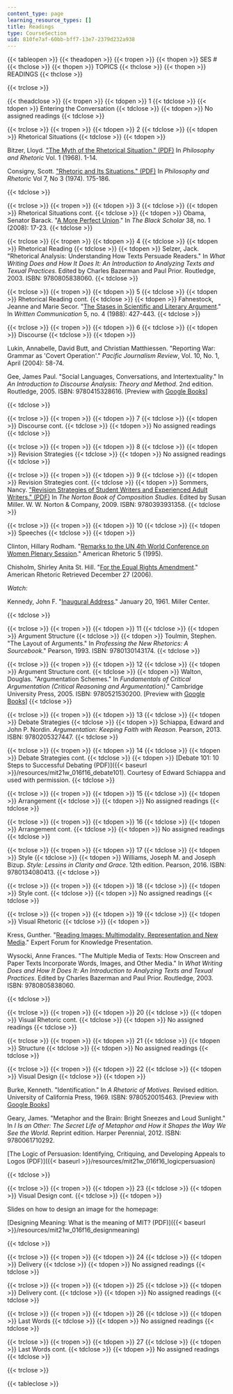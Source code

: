 ```yaml
---
content_type: page
learning_resource_types: []
title: Readings
type: CourseSection
uid: 810fe7af-60bb-bff7-13e7-2379d232a938
---
```


{{< tableopen >}}
{{< theadopen >}}
{{< tropen >}}
{{< thopen >}}
SES #
{{< thclose >}}
{{< thopen >}}
TOPICS
{{< thclose >}}
{{< thopen >}}
READINGS
{{< thclose >}}

{{< trclose >}}

{{< theadclose >}}
{{< tropen >}}
{{< tdopen >}}
1
{{< tdclose >}}
{{< tdopen >}}
Entering the Conversation
{{< tdclose >}}
{{< tdopen >}}
No assigned readings
{{< tdclose >}}

{{< trclose >}}
{{< tropen >}}
{{< tdopen >}}
2
{{< tdclose >}}
{{< tdopen >}}
Rhetorical Situations
{{< tdclose >}}
{{< tdopen >}}


Bitzer, Lloyd. ["The Myth of the Rhetorical Situation." (PDF)](https://shesaidnow.wordpress.com/2017/06/10/bitzer-vatz-consigny/) In _Philosophy and Rhetoric_ Vol. 1 (1968). 1-14.

Consigny, Scott. ["Rhetoric and Its Situations." (PDF)](http://1301minimesters12.pbworks.com/w/file/fetch/51966388/Consigny%20Rhetoric%20Situations.pdf) In _Philosophy and Rhetoric_ Vol 7, No 3 (1974). 175-186.


{{< tdclose >}}

{{< trclose >}}
{{< tropen >}}
{{< tdopen >}}
3
{{< tdclose >}}
{{< tdopen >}}
Rhetorical Situations cont.
{{< tdclose >}}
{{< tdopen >}}
Obama, Senator Barack. "[A More Perfect Union](http://www.americanrhetoric.com/speeches/barackobamaperfectunion.htm)." In _The Black Scholar_ 38, no. 1 (2008): 17-23.
{{< tdclose >}}

{{< trclose >}}
{{< tropen >}}
{{< tdopen >}}
4
{{< tdclose >}}
{{< tdopen >}}
Rhetorical Reading
{{< tdclose >}}
{{< tdopen >}}
Selzer, Jack. "Rhetorical Analysis: Understanding How Texts Persuade Readers." In _What Writing Does and How It Does It: An Introduction to Analyzing Texts and Texual Practices_. Edited by Charles Bazerman and Paul Prior. Routledge, 2003. ISBN: 9780805838060.
{{< tdclose >}}

{{< trclose >}}
{{< tropen >}}
{{< tdopen >}}
5
{{< tdclose >}}
{{< tdopen >}}
Rhetorical Reading cont.
{{< tdclose >}}
{{< tdopen >}}
Fahnestock, Jeanne and Marie Secor. "[The Stases in Scientific and Literary Argument](http://journals.sagepub.com/doi/abs/10.1177/0741088388005004002)." In _Written Communication_ 5, no. 4 (1988): 427-443.
{{< tdclose >}}

{{< trclose >}}
{{< tropen >}}
{{< tdopen >}}
6
{{< tdclose >}}
{{< tdopen >}}
Discourse
{{< tdclose >}}
{{< tdopen >}}


Lukin, Annabelle, David Butt, and Christian Matthiessen. "Reporting War: Grammar as 'Covert Operation'." _Pacific Journalism Review_, Vol. 10, No. 1, April (2004): 58-74.

Gee, James Paul. "Social Languages, Conversations, and Intertextuality." In _An Introduction to Discourse Analysis: Theory and Method_. 2nd edition. Routledge, 2005. ISBN: 9780415328616. \[Preview with [Google Books](https://books.google.com/books?id=7n8c4kO9HhYC&lpg=PP1&pg=PA35#v=onepage&q&f=false)\]


{{< tdclose >}}

{{< trclose >}}
{{< tropen >}}
{{< tdopen >}}
7
{{< tdclose >}}
{{< tdopen >}}
Discourse cont.
{{< tdclose >}}
{{< tdopen >}}
No assigned readings
{{< tdclose >}}

{{< trclose >}}
{{< tropen >}}
{{< tdopen >}}
8
{{< tdclose >}}
{{< tdopen >}}
Revision Strategies
{{< tdclose >}}
{{< tdopen >}}
No assigned readings
{{< tdclose >}}

{{< trclose >}}
{{< tropen >}}
{{< tdopen >}}
9
{{< tdclose >}}
{{< tdopen >}}
Revision Strategies cont.
{{< tdclose >}}
{{< tdopen >}}
Sommers, Nancy. ["Revision Strategies of Student Writers and Experienced Adult Writers." (PDF)](http://psychology.yale.edu/sites/default/files/sommers_onrevisionstrategies.pdf) In _The Norton Book of Composition Studies_. Edited by Susan Miller. W. W. Norton & Company, 2009. ISBN: 9780393931358.
{{< tdclose >}}

{{< trclose >}}
{{< tropen >}}
{{< tdopen >}}
10
{{< tdclose >}}
{{< tdopen >}}
Speeches
{{< tdclose >}}
{{< tdopen >}}


Clinton, Hillary Rodham. "[Remarks to the UN 4th World Conference on Women Plenary Session](http://www.americanrhetoric.com/speeches/hillaryclintonbeijingspeech.htm)." American Rhetoric 5 (1995).

Chisholm, Shirley Anita St. Hill. "[For the Equal Rights Amendment](http://www.americanrhetoric.com/speeches/shirleychisholmequalrights.htm)." American Rhetoric Retrieved December 27 (2006).

_Watch:_

Kennedy, John F. "[Inaugural Address](https://millercenter.org/the-presidency/presidential-speeches/january-20-1961-inaugural-address)." January 20, 1961. Miller Center.


{{< tdclose >}}

{{< trclose >}}
{{< tropen >}}
{{< tdopen >}}
11
{{< tdclose >}}
{{< tdopen >}}
Argument Structure
{{< tdclose >}}
{{< tdopen >}}
Toulmin, Stephen. "The Layout of Arguments." In _Professing the New Rhetorics: A Sourcebook_." Pearson, 1993. ISBN: 9780130143174.
{{< tdclose >}}

{{< trclose >}}
{{< tropen >}}
{{< tdopen >}}
12
{{< tdclose >}}
{{< tdopen >}}
Argument Structure cont.
{{< tdclose >}}
{{< tdopen >}}
Walton, Douglas. "Argumentation Schemes." In _Fundamentals of Critical Argumentation (Critical Reasoning and Argumentation)_." Cambridge University Press, 2005. ISBN: 9780521530200. \[Preview with [Google Books](https://books.google.com/books?id=BpRUGM8nOdwC&lpg=PP1&pg=PA84#v=onepage&q&f=false)\]
{{< tdclose >}}

{{< trclose >}}
{{< tropen >}}
{{< tdopen >}}
13
{{< tdclose >}}
{{< tdopen >}}
Debate Strategies
{{< tdclose >}}
{{< tdopen >}}
Schiappa, Edward and John P. Nordin. _Argumentation: Keeping Faith with Reason_. Pearson, 2013. ISBN: 9780205327447.
{{< tdclose >}}

{{< trclose >}}
{{< tropen >}}
{{< tdopen >}}
14
{{< tdclose >}}
{{< tdopen >}}
Debate Strategies cont.
{{< tdclose >}}
{{< tdopen >}}
[Debate 101: 10 Steps to Successful Debating (PDF)]({{< baseurl >}}/resources/mit21w_016f16_debate101). Courtesy of Edward Schiappa and used with permission.
{{< tdclose >}}

{{< trclose >}}
{{< tropen >}}
{{< tdopen >}}
15
{{< tdclose >}}
{{< tdopen >}}
Arrangement
{{< tdclose >}}
{{< tdopen >}}
No assigned readings
{{< tdclose >}}

{{< trclose >}}
{{< tropen >}}
{{< tdopen >}}
16
{{< tdclose >}}
{{< tdopen >}}
Arrangement cont.
{{< tdclose >}}
{{< tdopen >}}
No assigned readings
{{< tdclose >}}

{{< trclose >}}
{{< tropen >}}
{{< tdopen >}}
17
{{< tdclose >}}
{{< tdopen >}}
Style
{{< tdclose >}}
{{< tdopen >}}
Williams, Joseph M. and Joseph Bizup. _Style: Lessins in Clarity and Grace_. 12th edition. Pearson, 2016. ISBN: 9780134080413.
{{< tdclose >}}

{{< trclose >}}
{{< tropen >}}
{{< tdopen >}}
18
{{< tdclose >}}
{{< tdopen >}}
Style cont.
{{< tdclose >}}
{{< tdopen >}}
No assigned readings
{{< tdclose >}}

{{< trclose >}}
{{< tropen >}}
{{< tdopen >}}
19
{{< tdclose >}}
{{< tdopen >}}
Visual Rhetoric
{{< tdclose >}}
{{< tdopen >}}


Kress, Gunther. "[Reading Images: Multimodality, Representation and New Media](https://www.researchgate.net/publication/233669585_Reading_images_Multimodality_representation_and_new_media)." Expert Forum for Knowledge Presentation.

Wysocki, Anne Frances. "The Multiple Media of Texts: How Onscreen and Paper Texts Incorporate Words, Images, and Other Media." In _What Writing Does and How It Does It: An Introduction to Analyzing Texts and Texual Practices_. Edited by Charles Bazerman and Paul Prior. Routledge, 2003. ISBN: 9780805838060.


{{< tdclose >}}

{{< trclose >}}
{{< tropen >}}
{{< tdopen >}}
20
{{< tdclose >}}
{{< tdopen >}}
Visual Rhetoric cont.
{{< tdclose >}}
{{< tdopen >}}
No assigned readings
{{< tdclose >}}

{{< trclose >}}
{{< tropen >}}
{{< tdopen >}}
21
{{< tdclose >}}
{{< tdopen >}}
Structure
{{< tdclose >}}
{{< tdopen >}}
No assigned readings
{{< tdclose >}}

{{< trclose >}}
{{< tropen >}}
{{< tdopen >}}
22
{{< tdclose >}}
{{< tdopen >}}
Visual Design
{{< tdclose >}}
{{< tdopen >}}


Burke, Kenneth. "Identification." In _A Rhetoric of Motives_. Revised edition. University of California Press, 1969. ISBN: 9780520015463. \[Preview with [Google Books](https://books.google.com/books?id=y44o7549eC8C&lpg=PP1&dq=burke%20a%20rhetoric%20of%20motives&pg=PA55#v=onepage&q&f=false)\]

Geary, James. "Metaphor and the Brain: Bright Sneezes and Loud Sunlight." In _I Is an Other: The Secret Life of Metaphor and How it Shapes the Way We See the World_. Reprint edition. Harper Perennial, 2012. ISBN: 9780061710292.

[The Logic of Persuasion: Identifying, Critiquing, and Developing Appeals to Logos (PDF)]({{< baseurl >}}/resources/mit21w_016f16_logicpersuasion)


{{< tdclose >}}

{{< trclose >}}
{{< tropen >}}
{{< tdopen >}}
23
{{< tdclose >}}
{{< tdopen >}}
Visual Design cont.
{{< tdclose >}}
{{< tdopen >}}


Slides on how to design an image for the homepage:

[Designing Meaning: What is the meaning of MIT? (PDF)]({{< baseurl >}}/resources/mit21w_016f16_designmeaning)


{{< tdclose >}}

{{< trclose >}}
{{< tropen >}}
{{< tdopen >}}
24
{{< tdclose >}}
{{< tdopen >}}
Delivery
{{< tdclose >}}
{{< tdopen >}}
No assigned readings
{{< tdclose >}}

{{< trclose >}}
{{< tropen >}}
{{< tdopen >}}
25
{{< tdclose >}}
{{< tdopen >}}
Delivery cont.
{{< tdclose >}}
{{< tdopen >}}
No assigned readings
{{< tdclose >}}

{{< trclose >}}
{{< tropen >}}
{{< tdopen >}}
26
{{< tdclose >}}
{{< tdopen >}}
Last Words
{{< tdclose >}}
{{< tdopen >}}
No assigned readings
{{< tdclose >}}

{{< trclose >}}
{{< tropen >}}
{{< tdopen >}}
27
{{< tdclose >}}
{{< tdopen >}}
Last Words cont.
{{< tdclose >}}
{{< tdopen >}}
No assigned readings
{{< tdclose >}}

{{< trclose >}}

{{< tableclose >}}
